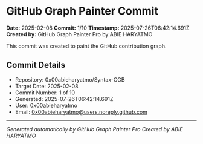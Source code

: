 # GitHub Graph Painter Commit

**Date:** 2025-02-08
**Commit:** 1/10
**Timestamp:** 2025-07-26T06:42:14.691Z
**Created by:** GitHub Graph Painter Pro by ABIE HARYATMO

This commit was created to paint the GitHub contribution graph.

## Commit Details
- Repository: 0x00abieharyatmo/Syntax-CGB
- Target Date: 2025-02-08
- Commit Number: 1 of 10
- Generated: 2025-07-26T06:42:14.691Z
- User: 0x00abieharyatmo
- Email: 0x00abieharyatmo@users.noreply.github.com

---
*Generated automatically by GitHub Graph Painter Pro*
*Created by ABIE HARYATMO*
